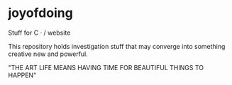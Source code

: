 joyofdoing
==========

Stuff for C · / website

This repository holds investigation stuff that may converge into something creative new and powerful.

"THE ART LIFE MEANS HAVING TIME FOR BEAUTIFUL THINGS TO HAPPEN"
